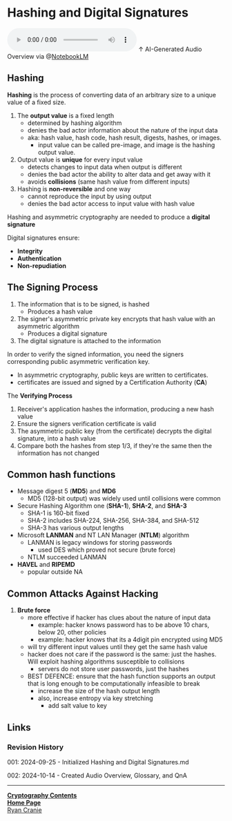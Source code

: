 # Hashing and Digital Signatures

<audio controls>
    <source src="https://github.com/ryancranie/notes/raw/refs/heads/main/Attachments/Audio/Hashing and Digital Signatures.mp3" type="audio/mpeg">
    Your browser does not support the audio tag.
</audio>
↑ AI-Generated Audio Overview via @<a href="https://notebooklm.google/">NotebookLM</a>

## Hashing
**Hashing** is the process of converting data of an arbitrary size to a unique value of a fixed size.
1. The **output value** is a fixed length
	- determined by hashing algorithm
	- denies the bad actor information about the nature of the input data
	- aka: hash value, hash code, hash result, digests, hashes, or images.
		- input value can be called pre-image, and image is the hashing output value.
2. Output value is **unique** for every input value
	- detects changes to input data when output is different
	- denies the bad actor the ability to alter data and get away with it
	- avoids **collisions** (same hash value from different inputs)
3. Hashing is **non-reversible** and one way
	- cannot reproduce the input by using output
	- denies the bad actor access to input value with hash value

Hashing and asymmetric cryptography are needed to produce a **digital signature**

Digital signatures ensure:
- **Integrity**
- **Authentication**
- **Non-repudiation**

## The Signing Process
1. The information that is to be signed, is hashed
	- Produces a hash value
2. The signer's asymmetric private key encrypts that hash value with an asymmetric algorithm
	- Produces a digital signature
3. The digital signature is attached to the information

In order to verify the signed information, you need the signers corresponding public asymmetric verification key.
- In asymmetric cryptography, public keys are written to certificates.
- certificates are issued and signed by a Certification Authority (**CA**) 

The **Verifying Process**
1. Receiver's application hashes the information, producing a new hash value
2. Ensure the signers verification certificate is valid
3. The asymmetric public key (from the certificate) decrypts the digital signature, into a hash value
4. Compare both the hashes from step 1/3, if they're the same then the information has not changed

## Common hash functions
- Message digest 5 (**MD5**) and **MD6**
	- MD5 (128-bit output) was widely used until collisions were common
- Secure Hashing Algorithm one (**SHA-1**), **SHA-2**, and **SHA-3**
	- SHA-1 is 160-bit fixed
	- SHA-2 includes SHA-224, SHA-256, SHA-384, and SHA-512
	- SHA-3 has various output lengths
- Microsoft **LANMAN** and NT LAN Manager (**NTLM**) algorithm
	- LANMAN is legacy windows for storing passwords
		- used DES which proved not secure (brute force)
	- NTLM succeeded LANMAN 
- **HAVEL** and **RIPEMD**
	- popular outside NA

## Common Attacks Against Hacking
1. **Brute force**
	- more effective if hacker has clues about the nature of input data
		- example: hacker knows password has to be above 10 chars, below 20, other policies
		- example: hacker knows that its a 4digit pin encrypted using MD5
	- will try different input values until they get the same hash value
	- hacker does not care if the password is the same: just the hashes. Will exploit hashing algorithms susceptible to collisions
		- servers do not store user passwords, just the hashes
	- BEST DEFENCE: ensure that the hash function supports an output that is long enough to be computationally infeasible to break
		- increase the size of the hash output length
		- also, increase entropy via key stretching
			- add salt value to key

## Links
### Revision History
001: 2024-09-25 - Initialized Hashing and Digital Signatures.md

002: 2024-10-14 - Created Audio Overview, Glossary, and QnA

---
<b>[Cryptography Contents](https://notes.ryancranie.com/Contents/Cryptography%20Contents)<br>[Home Page](https://notes.ryancranie.com)<br></b>[Ryan Cranie](https://www.ryancranie.com)